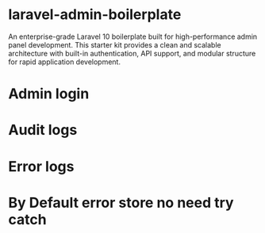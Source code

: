 # laravel-admin-boilerplate
An enterprise-grade Laravel 10 boilerplate built for high-performance admin panel development. This starter kit provides a clean and scalable architecture with built-in authentication, API support, and modular structure for rapid application development.

# Admin login
# Audit logs
# Error logs
# By Default error store no need try catch
